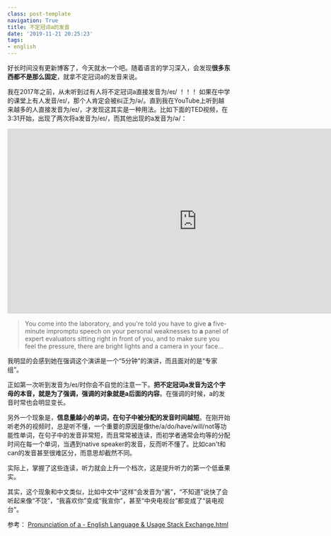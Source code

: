 ```yaml
---
class: post-template
navigation: True
title: 不定冠词a的发音
date: '2019-11-21 20:25:23'
tags:
- english
---
```


好长时间没有更新博客了，今天就水一个吧。随着语言的学习深入，会发现**很多东西都不是那么固定**，就拿不定冠词a的发音来说。

<!--more-->

我在2017年之前，从未听到过有人将不定冠词a直接发音为/eɪ/ ！！！
如果在中学的课堂上有人发音/eɪ/，那个人肯定会被纠正为/ə/。直到我在YouTube上听到越来越多的人直接发音为/eɪ/，才发现这其实是一种用法。比如下面的TED视频，在3:31开始，出现了两次将a发音为/eɪ/，而其他出现的a发音为/ə/：

<iframe width="855" height="418" src="https://www.youtube.com/embed/RcGyVTAoXEU" frameborder="0" allow="accelerometer; autoplay; encrypted-media; gyroscope; picture-in-picture" allowfullscreen></iframe>


> You come into the laboratory, and you're told you have to give **a** five-minute impromptu speech on your personal weaknesses to **a** panel of expert evaluators sitting right in front of you, and to make sure you feel the pressure, there are bright lights and a camera in your face...

我明显的会感到她在强调这个演讲是一个“5分钟”的演讲，而且面对的是“专家组”。

正如第一次听到发音为/eɪ/时你会不自觉的注意一下。**把不定冠词a发音为这个字母的本音，就是为了强调，强调的对象就是a后面的内容**。在强调的时候，a的发音时常也会明显变长。

另外一个现象是，**信息量越小的单词，在句子中被分配的发音时间越短**。在刚开始听老外的视频时，总是听不懂，一个重要的原因是像the/a/do/have/will/not等功能性单词，在句子中的发音非常短，而且常常被连读，而初学者通常会均等的分配时间在每一个单词，当遇到native speaker的发音，反而听不懂了。比如can't和can的发音甚至很难区分，而意思却截然不同。

实际上，掌握了这些连读，听力就会上升一个档次，这是提升听力的第一个低垂果实。

其实，这个现象和中文类似，比如中文中“这样”会发音为“酱”，“不知道”说快了会听起来像“不饶”，“我喜欢你”变成“我宣你”，甚至“中央电视台”都变成了“装电视台”。

参考：
[Pronunciation of a - English Language & Usage Stack Exchange.html](https://english.stackexchange.com/questions/53222/pronunciation-of-a)